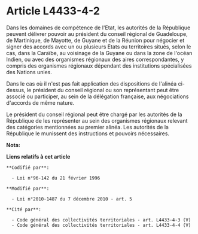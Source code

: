 # Article L4433-4-2

Dans les domaines de compétence de l'Etat, les autorités de la République peuvent délivrer pouvoir au président du conseil
régional de Guadeloupe, de Martinique, de Mayotte, de Guyane et de la Réunion pour négocier et signer des accords avec un ou
plusieurs Etats ou territoires situés, selon le cas, dans la Caraïbe, au voisinage de la Guyane ou dans la zone de l'océan
Indien, ou avec des organismes régionaux des aires correspondantes, y compris des organismes régionaux dépendant des
institutions spécialisées des Nations unies. 

Dans le cas où il n'est pas fait application des dispositions de l'alinéa ci-dessus, le président du conseil régional ou son
représentant peut être associé ou participer, au sein de la délégation française, aux négociations d'accords de même nature. 

Le président du conseil régional peut être chargé par les autorités de la République de les représenter au sein des
organismes régionaux relevant des catégories mentionnées au premier alinéa. Les autorités de la République le munissent des
instructions et pouvoirs nécessaires.

**Nota:**



**Liens relatifs à cet article**

	**Codifié par**:

	  - Loi n°96-142 du 21 février 1996

	**Modifié par**:

	  - Loi n°2010-1487 du 7 décembre 2010 - art. 5

	**Cité par**:

	  - Code général des collectivités territoriales - art. L4433-4-3 (V)
	  - Code général des collectivités territoriales - art. L4433-4-4 (V)
